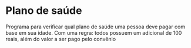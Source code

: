 # Plano de saúde
Programa para verificar qual plano de saúde uma pessoa deve pagar com base em sua idade. Com uma regra: todos possuem um adicional de 100 reais, além do valor a ser pago pelo convênio